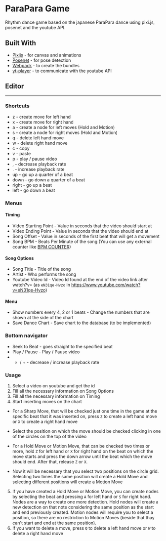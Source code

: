 # ParaPara Game

Rhythm dance game based on the japanese ParaPara dance using pixi.js, posenet and the youtube API.

## Built With

* [Pixijs](https://github.com/pixijs/pixi.js) - for canvas and animations
* [Posenet](https://github.com/tensorflow/tfjs-models/tree/master/posenet) - for pose detection
* [Webpack](https://github.com/webpack/webpack) - to create the bundles
* [yt-player](https://www.npmjs.com/package/yt-player) - to communicate with the youtube API

## Editor
---

### Shortcuts

* z - create move for left hand
* x - create move for right hand
* a - create a node for left moves (Hold and Motion)
* s - create a node for right moves (Hold and Motion)
* q - delete left hand move
* w - delete right hand move
* c - copy
* v - paste
* p - play / pause video
* , - decrease playback rate
* . - increase playback rate
* up - go up a quarter of a beat
* down - go down a quarter of a beat
* right - go up a beat
* left - go down a beat

### Menus

#### Timing

* Video Starting Point - Value in seconds that the video should start at
* Video Ending Point - Value in seconds that the video should end at
* Song Offset - Value in seconds of the first beat that will get a movement
* Song BPM - Beats Per Minute of the song (You can use any external counter like [BPM COUNTER](https://www.audiokeychain.com/bpm-counter))

#### Song Options

* Song Title - Title of the song
* Artist - Who performs the song
* Youtube Video Id - Video Id found at the end of the video link after watch?v= (as `eN31qe-Hvzo` in https://www.youtube.com/watch?v=eN31qe-Hvzo)

#### Menu

* Show numbers every 4, 2 or 1 beats - Change the numbers that are shown at the side of the chart
* Save Dance Chart - Save chart to the database (to be implemented)

### Bottom navigator

* Seek to Beat - goes straight to the specified beat
* Play / Pause - Play / Pause video
* - / + - decrease / increase playback rate

### Usage

1. Select a video on youtube and get the id
2. Fill all the necessary information on Song Options
3. Fill all the necessary information on Timing
4. Start inserting moves on the chart
  * For a Sharp Move, that will be checked just one time in the game at the specific beat that it was inserted on, press `Z` to create a left hand move or `X` to create a right hand move
  * Select the position on which the move should be checked clicking in one of the circles on the top of the video

  * For a Hold Move or Motion Move, that can be checked two times or more, hold `Z` for left hand or `X` for right hand on the beat on which the move starts and press the down arrow until the beat which the move should end. After that, release `Z` or `X`.
  * Now it will be necessary that you select two positions on the circle grid. Selecting two times the same position will create a Hold Move and selecting different positions will create a Motion Move
5. If you have created a Hold Move or Motion Move, you can create nodes by selecting the beat and pressing `A` for left hand or `S` for right hand. Nodes are a way to create one more detection. Hold nodes will create a new detection on that note considering the same position as the start and end previously created. Motion nodes will require you to select a position, so there are no restriction to Motion Moves (beside that thay can't start and end at the same position).
6. If you want to delete a move, press `Q` to delete a left hand move or `W` to delete a right hand move
